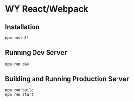 # WY React/Webpack

## Installation

```
npm install
```

## Running Dev Server

```
npm run dev
```

## Building and Running Production Server

```
npm run build
npm run start
```

